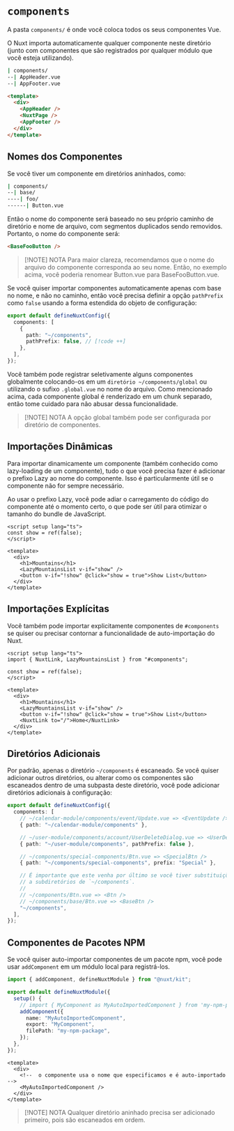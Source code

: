 # `components`

A pasta `components/` é onde você coloca todos os seus componentes Vue.

O Nuxt importa automaticamente qualquer componente neste diretório (junto com componentes que são registrados por qualquer módulo que você esteja utilizando).

```bash [Estrutura de Diretórios]
| components/
--| AppHeader.vue
--| AppFooter.vue
```

```html [app.vue]
<template>
  <div>
    <AppHeader />
    <NuxtPage />
    <AppFooter />
  </div>
</template>
```

## Nomes dos Componentes

Se você tiver um componente em diretórios aninhados, como:

```bash [Estrutura de Diretórios]
| components/
--| base/
----| foo/
------| Button.vue
```

Então o nome do componente será baseado no seu próprio caminho de diretório e nome de arquivo, com segmentos duplicados sendo removidos. Portanto, o nome do componente será:

```html [app.vue]
<BaseFooButton />
```

> [!NOTE] NOTA
> Para maior clareza, recomendamos que o nome do arquivo do componente corresponda ao seu nome. Então, no exemplo acima, você poderia renomear Button.vue para BaseFooButton.vue.

Se você quiser importar componentes automaticamente apenas com base no nome, e não no caminho, então você precisa definir a opção `pathPrefix` como `false` usando a forma estendida do objeto de configuração:

```ts twoslash [nuxt.config.ts]
export default defineNuxtConfig({
  components: [
    {
      path: "~/components",
      pathPrefix: false, // [!code ++]
    },
  ],
});
```

Você também pode registrar seletivamente alguns componentes globalmente colocando-os em um `diretório ~/components/global` ou utilizando o sufixo `.global.vue` no nome do arquivo. Como mencionado acima, cada componente global é renderizado em um chunk separado, então tome cuidado para não abusar dessa funcionalidade.

> [!NOTE] NOTA
> A opção global também pode ser configurada por diretório de componentes.

## Importações Dinâmicas

Para importar dinamicamente um componente (também conhecido como lazy-loading de um componente), tudo o que você precisa fazer é adicionar o prefixo Lazy ao nome do componente. Isso é particularmente útil se o componente não for sempre necessário.

Ao usar o prefixo Lazy, você pode adiar o carregamento do código do componente até o momento certo, o que pode ser útil para otimizar o tamanho do bundle de JavaScript.

```vue [pages/index.vue]
<script setup lang="ts">
const show = ref(false);
</script>

<template>
  <div>
    <h1>Mountains</h1>
    <LazyMountainsList v-if="show" />
    <button v-if="!show" @click="show = true">Show List</button>
  </div>
</template>
```

## Importações Explícitas

Você também pode importar explicitamente componentes de `#components` se quiser ou precisar contornar a funcionalidade de auto-importação do Nuxt.

```vue [pages/index.vue]
<script setup lang="ts">
import { NuxtLink, LazyMountainsList } from "#components";

const show = ref(false);
</script>

<template>
  <div>
    <h1>Mountains</h1>
    <LazyMountainsList v-if="show" />
    <button v-if="!show" @click="show = true">Show List</button>
    <NuxtLink to="/">Home</NuxtLink>
  </div>
</template>
```

## Diretórios Adicionais

Por padrão, apenas o diretório `~/components` é escaneado. Se você quiser adicionar outros diretórios, ou alterar como os componentes são escaneados dentro de uma subpasta deste diretório, você pode adicionar diretórios adicionais à configuração:

```ts twoslash [nuxt.config.ts]
export default defineNuxtConfig({
  components: [
    // ~/calendar-module/components/event/Update.vue => <EventUpdate />
    { path: "~/calendar-module/components" },

    // ~/user-module/components/account/UserDeleteDialog.vue => <UserDeleteDialog />
    { path: "~/user-module/components", pathPrefix: false },

    // ~/components/special-components/Btn.vue => <SpecialBtn />
    { path: "~/components/special-components", prefix: "Special" },

    // É importante que este venha por último se você tiver substituições que deseja aplicar
    // a subdiretórios de `~/components`.
    //
    // ~/components/Btn.vue => <Btn />
    // ~/components/base/Btn.vue => <BaseBtn />
    "~/components",
  ],
});
```

## Componentes de Pacotes NPM

Se você quiser auto-importar componentes de um pacote npm, você pode usar `addComponent` em um módulo local para registrá-los.

```ts twoslash [~/modules/register-component.ts]
import { addComponent, defineNuxtModule } from "@nuxt/kit";

export default defineNuxtModule({
  setup() {
    // import { MyComponent as MyAutoImportedComponent } from 'my-npm-package'
    addComponent({
      name: "MyAutoImportedComponent",
      export: "MyComponent",
      filePath: "my-npm-package",
    });
  },
});
```

```vue [app.vue]
<template>
  <div>
    <!--  o componente usa o nome que especificamos e é auto-importado  -->
    <MyAutoImportedComponent />
  </div>
</template>
```

> [!NOTE] NOTA
> Qualquer diretório aninhado precisa ser adicionado primeiro, pois são escaneados em ordem.
